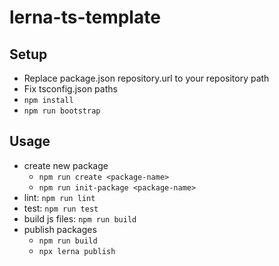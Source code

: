 # lerna-ts-template

<!-- [![lerna](https://img.shields.io/badge/maintained%20with-lerna-cc00ff.svg)](https://lerna.js.org/ -->

## Setup

- Replace package.json repository.url to your repository path
- Fix tsconfig.json paths
- `npm install`
- `npm run bootstrap`

## Usage

- create new package
  - `npm run create <package-name>`
  - `npm run init-package <package-name>`
- lint: `npm run lint`
- test: `npm run test`
- build js files: `npm run build`
- publish packages
  - `npm run build`
  - `npx lerna publish`
